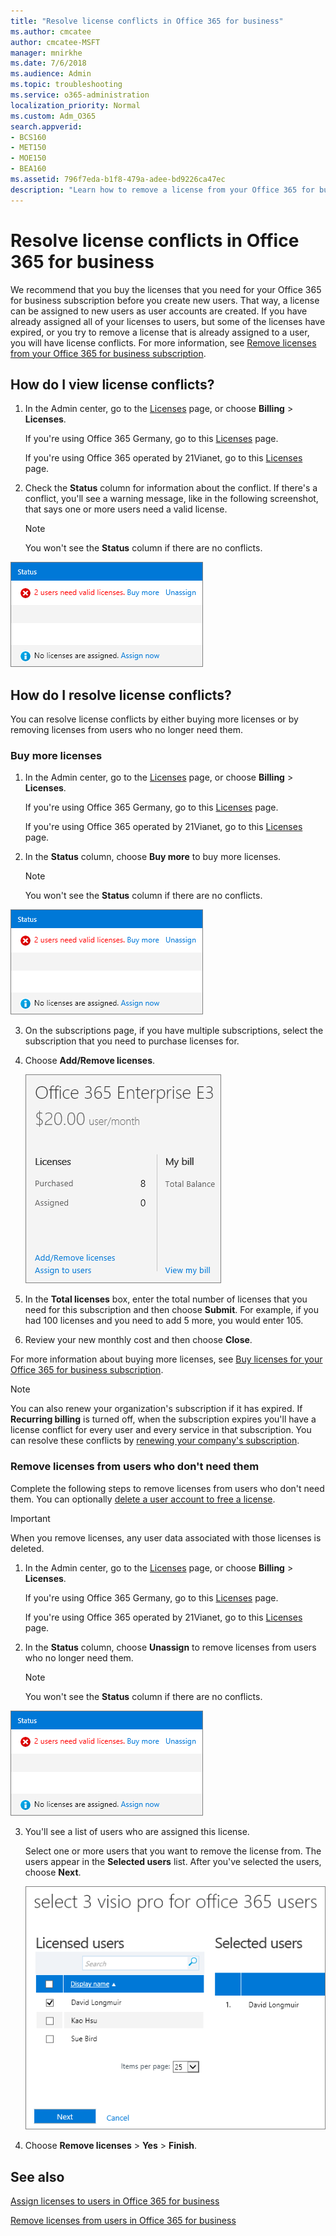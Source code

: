 ```yaml
---
title: "Resolve license conflicts in Office 365 for business"
ms.author: cmcatee
author: cmcatee-MSFT
manager: mnirkhe
ms.date: 7/6/2018
ms.audience: Admin
ms.topic: troubleshooting
ms.service: o365-administration
localization_priority: Normal
ms.custom: Adm_O365
search.appverid:
- BCS160
- MET150
- MOE150
- BEA160
ms.assetid: 796f7eda-b1f8-479a-adee-bd9226ca47ec
description: "Learn how to remove a license from your Office 365 for business subscription when the license is already assigned to someone."
---
```


# Resolve license conflicts in Office 365 for business

We recommend that you buy the licenses that you need for your Office 365 for business subscription before you create new users. That way, a license can be assigned to new users as user accounts are created. If you have already assigned all of your licenses to users, but some of the licenses have expired, or you try to remove a license that is already assigned to a user, you will have license conflicts. For more information, see [Remove licenses from your Office 365 for business subscription](remove-licenses-from-subscription.md).
  
## How do I view license conflicts?

1. In the Admin center, go to the [Licenses](https://go.microsoft.com/fwlink/p/?linkid=842264) page, or choose **Billing** \> **Licenses**.
    
    If you're using Office 365 Germany, go to this [Licenses](https://go.microsoft.com/fwlink/p/?linkid=848038) page. 
    
    If you're using Office 365 operated by 21Vianet, go to this [Licenses](https://go.microsoft.com/fwlink/p/?linkid=850625) page. 
    
2. Check the **Status** column for information about the conflict. If there's a conflict, you'll see a warning message, like in the following screenshot, that says one or more users need a valid license. 
    
    > [!NOTE]
    > You won't see the **Status** column if there are no conflicts. 
  
![Status column on the Liceses page.](../media/c58c8b04-9c61-48fa-a1ae-6f072feac36a.png)
  
## How do I resolve license conflicts?

You can resolve license conflicts by either buying more licenses or by removing licenses from users who no longer need them.
  
### Buy more licenses

1. In the Admin center, go to the [Licenses](https://go.microsoft.com/fwlink/p/?linkid=842264) page, or choose **Billing** \> **Licenses**.
    
    If you're using Office 365 Germany, go to this [Licenses](https://go.microsoft.com/fwlink/p/?linkid=848038) page. 
    
    If you're using Office 365 operated by 21Vianet, go to this [Licenses](https://go.microsoft.com/fwlink/p/?linkid=850625) page. 
    
2. In the **Status** column, choose **Buy more** to buy more licenses. 
    
    > [!NOTE]
    > You won't see the **Status** column if there are no conflicts. 
  
![Status column on the Licenses page.](../media/c58c8b04-9c61-48fa-a1ae-6f072feac36a.png)
  
3. On the subscriptions page, if you have multiple subscriptions, select the subscription that you need to purchase licenses for.
    
4. Choose **Add/Remove licenses**.
    
    ![Add/Remove licenses link on the Subscriptions page.](../media/311304a6-7384-43c6-82dc-087764488be7.png)
  
5. In the **Total licenses** box, enter the total number of licenses that you need for this subscription and then choose **Submit**. For example, if you had 100 licenses and you need to add 5 more, you would enter 105.
    
6. Review your new monthly cost and then choose **Close**.
    
For more information about buying more licenses, see [Buy licenses for your Office 365 for business subscription](buy-licenses.md).
  
> [!NOTE]
> You can also renew your organization's subscription if it has expired. If **Recurring billing** is turned off, when the subscription expires you'll have a license conflict for every user and every service in that subscription. You can resolve these conflicts by [renewing your company's subscription](renew-your-subscription.md). 
  
### Remove licenses from users who don't need them

Complete the following steps to remove licenses from users who don't need them. You can optionally [delete a user account to free a license](../add-users-2/delete-a-user.md).
  
> [!IMPORTANT]
> When you remove licenses, any user data associated with those licenses is deleted. 
  
1. In the Admin center, go to the [Licenses](https://go.microsoft.com/fwlink/p/?linkid=842264) page, or choose **Billing** \> **Licenses**.
    
    If you're using Office 365 Germany, go to this [Licenses](https://go.microsoft.com/fwlink/p/?linkid=848038) page. 
    
    If you're using Office 365 operated by 21Vianet, go to this [Licenses](https://go.microsoft.com/fwlink/p/?linkid=850625) page. 
    
2. In the **Status** column, choose **Unassign** to remove licenses from users who no longer need them. 
    
    > [!NOTE]
    > You won't see the **Status** column if there are no conflicts. 
  
![Status column on the Liceses page.](../media/c58c8b04-9c61-48fa-a1ae-6f072feac36a.png)
  
3. You'll see a list of users who are assigned this license.
    
    Select one or more users that you want to remove the license from. The users appear in the **Selected users** list. After you've selected the users, choose **Next**.
    
    ![Select users in which to remove licenses.](../media/e65bde53-f5c8-4f01-ba3d-bdd88764e1ad.png)
  
4. Choose **Remove licenses** \> **Yes** \> **Finish**.
    
## See also
<a name="BKMK_ContactSupport"> </a>

[Assign licenses to users in Office 365 for business](assign-licenses-to-users.md)
  
[Remove licenses from users in Office 365 for business](remove-licenses-from-users.md)
